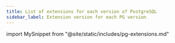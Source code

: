 ```yaml
---
title: List of extensions for each version of PostgreSQL
sidebar_label: Extension version for each PG version
---
```


import MySnippet from "@site/static/includes/pg-extensions.md"

<!-- vale off -->

<MySnippet/>

